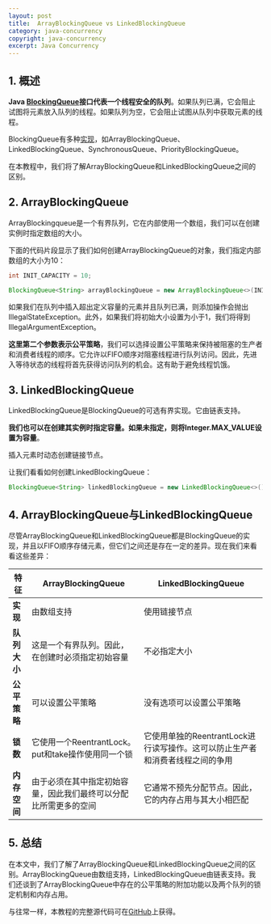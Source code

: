 ```yaml
---
layout: post
title:  ArrayBlockingQueue vs LinkedBlockingQueue
category: java-concurrency
copyright: java-concurrency
excerpt: Java Concurrency
---
```


## 1. 概述

**Java [BlockingQueue](https://www.baeldung.com/java-blocking-queue)接口代表一个线程安全的队列**。如果队列已满，它会阻止试图将元素放入队列的线程。如果队列为空，它会阻止试图从队列中获取元素的线程。

BlockingQueue有多种[实现](https://www.baeldung.com/java-concurrent-queues#1-arrayblockingqueue)，如ArrayBlockingQueue、LinkedBlockingQueue、SynchronousQueue、PriorityBlockingQueue。

在本教程中，我们将了解ArrayBlockingQueue和LinkedBlockingQueue之间的区别。

## 2. ArrayBlockingQueue

ArrayBlockingqueue是一个有界队列，它在内部使用一个数组，我们可以在创建实例时指定数组的大小。

下面的代码片段显示了我们如何创建ArrayBlockingQueue的对象，我们指定内部数组的大小为10：

```java
int INIT_CAPACITY = 10;

BlockingQueue<String> arrayBlockingQueue = new ArrayBlockingQueue<>(INIT_CAPACITY, true);
```

如果我们在队列中插入超出定义容量的元素并且队列已满，则添加操作会抛出IllegalStateException。此外，如果我们将初始大小设置为小于1，我们将得到IllegalArgumentException。

**这里第二个参数表示公平策略**，我们可以选择设置公平策略来保持被阻塞的生产者和消费者线程的顺序。它允许以FIFO顺序对阻塞线程进行队列访问。因此，先进入等待状态的线程将首先获得访问队列的机会。这有助于避免线程饥饿。

## 3. LinkedBlockingQueue

LinkedBlockingQueue是BlockingQueue的可选有界实现。它由链表支持。

**我们也可以在创建其实例时指定容量。如果未指定，则将Integer.MAX_VALUE设置为容量**。

插入元素时动态创建链接节点。

让我们看看如何创建LinkedBlockingQueue：

```java
BlockingQueue<String> linkedBlockingQueue = new LinkedBlockingQueue<>();
```

## 4. ArrayBlockingQueue与LinkedBlockingQueue

尽管ArrayBlockingQueue和LinkedBlockingQueue都是BlockingQueue的实现，并且以FIFO顺序存储元素，但它们之间还是存在一定的差异。现在我们来看看这些差异：

| 特征         | ArrayBlockingQueue                                           | LinkedBlockingQueue                                          |
| ------------ | ------------------------------------------------------------ | ------------------------------------------------------------ |
| **实现**     | 由数组支持                                                   | 使用链接节点                                                 |
| **队列大小** | 这是一个有界队列。因此，在创建时必须指定初始容量             | 不必指定大小                                                 |
| **公平策略** | 可以设置公平策略                                             | 没有选项可以设置公平策略                                     |
| **锁数**     | 它使用一个ReentrantLock。put和take操作使用同一个锁           | 它使用单独的ReentrantLock进行读写操作。这可以防止生产者和消费者线程之间的争用 |
| **内存空间** | 由于必须在其中指定初始容量，因此我们最终可以分配比所需更多的空间 | 它通常不预先分配节点。因此，它的内存占用与其大小相匹配       |

## 5. 总结

在本文中，我们了解了ArrayBlockingQueue和LinkedBlockingQueue之间的区别。ArrayBlockingQueue由数组支持，LinkedBlockingQueue由链表支持。我们还谈到了ArrayBlockingQueue中存在的公平策略的附加功能以及两个队列的锁定机制和内存占用。

与往常一样，本教程的完整源代码可在[GitHub](https://github.com/tuyucheng7/taketoday-tutorial4j/tree/master/java-core-modules/java-concurrency-collections-2)上获得。